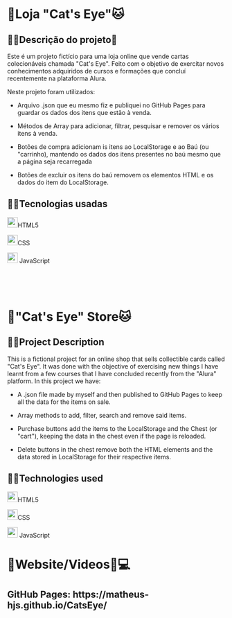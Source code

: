 <h1>🏪Loja "Cat's Eye"🐱</h1>


<h2>👨‍🏫Descrição do projeto💬</h2>

Este é um projeto fictício para uma loja online que vende cartas colecionáveis chamada "Cat's Eye".
Feito com o objetivo de exercitar novos conhecimentos adquiridos de cursos e formações que concluí recentemente na plataforma Alura.

Neste projeto foram utilizados:


- Arquivo .json que eu mesmo fiz e publiquei no GitHub Pages para guardar os dados dos itens que estão à venda.


- Métodos de Array para adicionar, filtrar, pesquisar e remover os vários itens à venda.


- Botões de compra adicionam is itens ao LocalStorage e ao Baú (ou "carrinho), mantendo os dados dos itens presentes no baú mesmo que a página seja recarregada


- Botões de excluir os itens do baú removem os elementos HTML e os dados do item do LocalStorage.



<h2>👨‍💻Tecnologias usadas</h2>
<p><img src="https://cdn.jsdelivr.net/gh/devicons/devicon/icons/html5/html5-original-wordmark.svg" width=24px; height=24px;/>HTML5</p>
<p><img src="https://cdn.jsdelivr.net/gh/devicons/devicon/icons/css3/css3-original-wordmark.svg" width=24px; height=24px;/>CSS</p>
<p><img src="https://cdn.jsdelivr.net/gh/devicons/devicon/icons/javascript/javascript-original.svg" width=24px; height=24px;/> JavaScript</p>

</br>
</br>
</br>
<h1>🏪"Cat's Eye" Store🐱</h1>

<h2>👨‍🏫Project Description</h2>

This is a fictional project for an online shop that sells collectible cards called "Cat's Eye".
It was done with the objective of exercising new things I have learnt from a few courses that I have concluded recently from the "Alura" platform.
In this project we have:


- A .json file made by myself and then published to GitHub Pages to keep all the data for the items on sale.


- Array methods to add, filter, search and remove said items.


- Purchase buttons add the items to the LocalStorage and the Chest (or "cart"), keeping the data in the chest even if the page is reloaded.


- Delete buttons in the chest remove both the HTML elements and the data stored in LocalStorage for their respective items.



<h2>👨‍💻Technologies used</h2>
<p><img src="https://cdn.jsdelivr.net/gh/devicons/devicon/icons/html5/html5-original-wordmark.svg" width=24px; height=24px;/>HTML5</p>
<p><img src="https://cdn.jsdelivr.net/gh/devicons/devicon/icons/css3/css3-original-wordmark.svg" width=24px; height=24px;/>CSS</p>
<p><img src="https://cdn.jsdelivr.net/gh/devicons/devicon/icons/javascript/javascript-original.svg" width=24px; height=24px;/> JavaScript</p>


<h1>🎨Website/Videos📸💻</h1>
<h2>GitHub Pages: https://matheus-hjs.github.io/CatsEye/ </h2>









